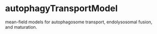 # autophagyTransportModel
mean-field models for autophagosome transport, endolysosomal fusion, and maturation.
